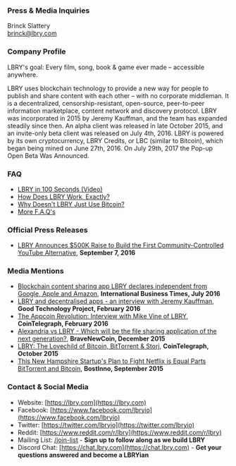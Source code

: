 ### Press & Media Inquiries

Brinck Slattery<br/>
[brinck@lbry.com](mailto:brinck@lbry.com)

### Company Profile

LBRY's goal: Every film, song, book & game ever made – accessible anywhere.

LBRY uses blockchain technology to provide a new way for people to publish and share content with each other – with no corporate middleman.
It is a decentralized, censorship-resistant, open-source, peer-to-peer information marketplace, content network and discovery protocol.
LBRY was incorporated in 2015 by Jeremy Kauffman, and the team has expanded steadily since then.
An alpha client was released in late October 2015, and an invite-only beta client was released on July 4th, 2016.
LBRY is powered by its own cryptocurrency, LBRY Credits, or LBC (similar to Bitcoin), which began being mined on June 27th, 2016.
On July 29th, 2017 the Pop-up Open Beta Was Announced.

### FAQ

- [LBRY in 100 Seconds (Video)](https://www.youtube.com/watch?v=DjouYBEkQPY)
- [How Does LBRY Work, Exactly?](/news/introducing-lbry-the-bitcoin-of-content)
- [Why Doesn't LBRY Just Use Bitcoin?](/news/why-doesnt-lbry-just-use-bitcoin)
- [More F.A.Q's](/faq)

### Official Press Releases

- [LBRY Announces $500K Raise to Build the First Community-Controlled YouTube Alternative](/press/500k-fundraising-round-pillar-vc.md), **September 7, 2016**

### Media Mentions

- [Blockchain content sharing app LBRY declares independent from Google, Apple and Amazon](http://www.ibtimes.co.uk/blockchain-content-sharing-app-lbry-declares-independent-google-apple-amazon-1568755), **International Business Times, July 2016**
- [LBRY and decentralised apps - an interview with Jeremy Kauffman](http://goodtechnologyproject.org/blog/2016/02/07/lbry-and-decentralised-apps-an-interview-with-jeremy-kauffman), **Good Technology Project, February 2016**
- [The Appcoin Revolution: Interview with Mike Vine of LBRY](http://cointelegraph.com/news/the-appcoin-revolution-interview-with-mike-vine-of-lbry), **CoinTelegraph, February 2016**
- [Alexandria vs LBRY - Which will be the file sharing application of the next generation?](http://bravenewcoin.com/news/alexandria-vs-lbry-which-will-be-the-file-sharing-application-of-the-next-generation), **BraveNewCoin, December 2015**
- [LBRY: The Lovechild of Bitcoin, BitTorrent & Storj](http://cointelegraph.com/news/lbry-the-lovechild-of-bitcoin-bittorrent-storj), **CoinTelegraph, October 2015**
- [This New Hampshire Startup's Plan to Fight Netflix is Equal Parts BitTorrent and Bitcoin](http://bostinno.streetwise.co/2015/09/18/bitcoin-startups-lbry-combines-bittorrent-and-bitcoin-to-fight-netflix), **BostInno, September 2015**

### Contact & Social Media

- Website: [https://lbry.com](https://lbry.com)
- Facebook: [https://www.facebook.com/lbryio](https://www.facebook.com/lbryio)
- Twitter: [https://twitter.com/lbryio](https://twitter.com/lbryio)
- Reddit: [https://www.reddit.com/r/lbry](https://www.reddit.com/r/lbry)
- Mailing List: [/join-list](/join-list) - **Sign up to follow along as we build LBRY**
- Discord Chat: [https://chat.lbry.com](https://chat.lbry.com) - **Get your questions answered and become a LBRYian**
